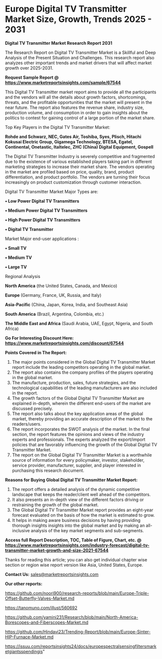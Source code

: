 # Europe Digital TV Transmitter Market Size, Growth, Trends 2025 - 2031

<strong>Digital TV Transmitter Market Research Report 2031</strong>

The Research Report on Digital TV Transmitter Market is a Skillful and Deep Analysis of the Present Situation and Challenges. This research report also analyzes other important trends and market drivers that will affect market growth over 2025-2031.

<strong>Request Sample Report @ <a href=https://www.marketreportsinsights.com/sample/67544>https://www.marketreportsinsights.com/sample/67544</a></strong>

This Digital TV Transmitter market report aims to provide all the participants and the vendors will all the details about growth factors, shortcomings, threats, and the profitable opportunities that the market will present in the near future. The report also features the revenue share, industry size, production volume, and consumption in order to gain insights about the politics to contest for gaining control of a large portion of the market share.

Top Key Players in the Digital TV Transmitter Market:

<strong>Rohde and Schwarz, NEC, Gates Air, Toshiba, Syes, Plisch, Hitachi Kokusai Electric Group, Gigamega Technology, BTESA, Egatel, Continental, Onetastic, Italtelec, ZHC (China) Digital Equipment, Gospell</strong>

The Digital TV Transmitter Industry is severely competitive and fragmented due to the existence of various established players taking part in different marketing strategies to increase their market share. The vendors operating in the market are profiled based on price, quality, brand, product differentiation, and product portfolio. The vendors are turning their focus increasingly on product customization through customer interaction.

Digital TV Transmitter Market Major Types are:

<strong>• Low Power Digital TV Transmitters

• Medium Power Digital TV Transmitters

• High Power Digital TV Transmitters

• Digital TV Transmitter</strong>

Market Major end-user applications :

<strong>• Small TV

• Medium TV

• Large TV</strong>

Regional Analysis

</u><strong><b>North America</b></strong> (the United States, Canada, and Mexico)

<strong><b>Europe </b></strong>(Germany, France, UK, Russia, and Italy)

<strong><b>Asia-Pacific</b></strong> (China, Japan, Korea, India, and Southeast Asia)

<strong><b>South America</b></strong> (Brazil, Argentina, Colombia, etc.)

<strong><b>The Middle East and Africa</b></strong> (Saudi Arabia, UAE, Egypt, Nigeria, and South Africa)

<strong>Go For Interesting Discount Here: <a href=https://www.marketreportsinsights.com/discount/67544>https://www.marketreportsinsights.com/discount/67544</a></strong>

<strong>Points Covered in The Report:</strong>
<ol>
  <li>The major points considered in the Global Digital TV Transmitter Market report include the leading competitors operating in the global market.</li>
  <li>The report also contains the company profiles of the players operating in the global market.</li>
  <li>The manufacture, production, sales, future strategies, and the technological capabilities of the leading manufacturers are also included in the report.</li>
  <li>The growth factors of the Global Digital TV Transmitter Market are explained in-depth, wherein the different end-users of the market are discussed precisely.</li>
  <li>The report also talks about the key application areas of the global market, thereby providing an accurate description of the market to the readers/users.</li>
  <li>The report incorporates the SWOT analysis of the market. In the final section, the report features the opinions and views of the industry experts and professionals. The experts analyzed the export/import policies that are favorably influencing the growth of the Global Digital TV Transmitter Market.</li>
  <li>The report on the Global Digital TV Transmitter Market is a worthwhile source of information for every policymaker, investor, stakeholder, service provider, manufacturer, supplier, and player interested in purchasing this research document.</li>
</ol>
<strong>Reasons for Buying Global Digital TV Transmitter Market Report:</strong>

<ol>
  <li>The report offers a detailed analysis of the dynamic competitive landscape that keeps the reader/client well ahead of the competitors.</li>
  <li>It also presents an in-depth view of the different factors driving or restraining the growth of the global market.</li>
  <li>The Global Digital TV Transmitter Market report provides an eight-year forecast evaluated on the basis of how the market is estimated to grow.</li>
  <li>It helps in making aware business decisions by having providing thorough insights insights into the global market and by making an all-inclusive analysis of the key market segments and sub-segments.</li>
</ol>
<strong>Access full Report Description, TOC, Table of Figure, Chart, etc. @ <a href=https://www.marketreportsinsights.com/industry-forecast/digital-tv-transmitter-market-growth-and-size-2021-67544>https://www.marketreportsinsights.com/industry-forecast/digital-tv-transmitter-market-growth-and-size-2021-67544</a></strong>


Thanks for reading this article; you can also get individual chapter wise section or region wise report version like Asia, United States, Europe.

<strong>Contact Us:</strong>
sales@marketreportsinsights.com

<strong>Our other reports:</strong>

<a href=https://github.com/noori900/research-reports/blob/main/Europe-Triple-Offset-Butterfly-Valves-Market.md>https://github.com/noori900/research-reports/blob/main/Europe-Triple-Offset-Butterfly-Valves-Market.md</a>

<a href=https://tanomuno.com/illust/560692>https://tanomuno.com/illust/560692</a>

<a href=https://github.com/yamini231/Research/blob/main/North-America-Borescopes-and-Fiberscopes-Market.md>https://github.com/yamini231/Research/blob/main/North-America-Borescopes-and-Fiberscopes-Market.md</a>

<a href=https://github.com/Hindavi23/Trending-Report/blob/main/Europe-Sinter-HIP-Furnace-Market.md>https://github.com/Hindavi23/Trending-Report/blob/main/Europe-Sinter-HIP-Furnace-Market.md</a>

<a href=https://issuu.com/reportsinsights24/docs/europespectralsensingfiltersmarketgiantsspendingis>https://issuu.com/reportsinsights24/docs/europespectralsensingfiltersmarketgiantsspendingis</a>"
